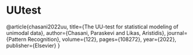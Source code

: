 # UUtest

@article{chasani2022uu,
  title={The UU-test for statistical modeling of unimodal data},
  author={Chasani, Paraskevi and Likas, Aristidis},
  journal={Pattern Recognition},
  volume={122},
  pages={108272},
  year={2022},
  publisher={Elsevier}
}

